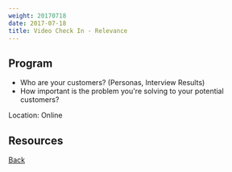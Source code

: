 ```yaml
---
weight: 20170718
date: 2017-07-18
title: Video Check In - Relevance
---
```


## Program

* Who are your customers? (Personas, Interview Results)
* How important is the problem you're solving to your potential customers?

Location: Online

## Resources

[Back](/schedule)